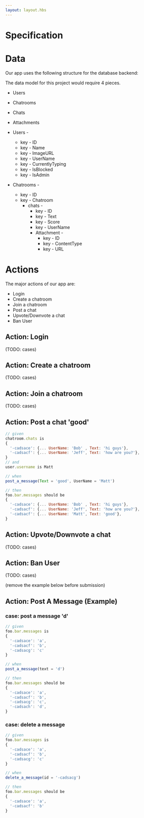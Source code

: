 ```yaml
---
layout: layout.hbs
---
```


# Specification

# Data

Our app uses the following structure for the database backend:

The data model for this project would require 4 pieces.
* Users
* Chatrooms
* Chats
* Attachments

* Users -
  * key - ID
  * key - Name
  * key - ImageURL
  * key - UserName
  * key - CurrentlyTyping
  * key - IsBlocked 
  * key - IsAdmin

* Chatrooms -
  * key - ID
  * key - Chatroom
    * chats -
      * key - ID 
      * key - Text
      * key - Score
      * key - UserName
      * Attachment -
        * key - ID 
        * key - ContentType
        * key - URL


# Actions

The major actions of our app are:
* Login
* Create a chatroom
* Join a chatroom
* Post a chat
* Upvote/Downvote a chat
* Ban User

## Action: Login

(TODO: cases)

## Action: Create a chatroom

(TODO: cases)

## Action: Join a chatroom

(TODO: cases)

## Action: Post a chat 'good'

``` javascript
// given
chatroom.chats is
{
  '-cadsace': {... UserName: 'Bob' , Text: 'hi guys'},
  '-cadsacf': {... UserName: 'Jeff', Text: 'how are you?'},
}
// and
user.username is Matt

// when
post_a_message(Text = 'good', UserName = 'Matt')

// then
foo.bar.messages should be
{
  '-cadsace': {... UserName: 'Bob' , Text: 'hi guys'},
  '-cadsacf': {... UserName: 'Jeff', Text: 'how are you?'},
  '-cadsacf': {... UserName: 'Matt', Text: 'good'},
}
```

## Action: Upvote/Downvote a chat

(TODO: cases)

## Action: Ban User

(TODO: cases)





(remove the example below before submission)

## Action: Post A Message (Example)

### case: post a message 'd'

``` javascript
// given
foo.bar.messages is
{
  '-cadsace': 'a',
  '-cadsacf': 'b',
  '-cadsacg': 'c'
}

// when
post_a_message(text = 'd')

// then
foo.bar.messages should be
{
  '-cadsace': 'a',
  '-cadsacf': 'b',
  '-cadsacg': 'c',
  '-cadsach': 'd',
}
```

### case: delete a message

``` javascript
// given
foo.bar.messages is
{
  '-cadsace': 'a',
  '-cadsacf': 'b',
  '-cadsacg': 'c'
}

// when
delete_a_message(id = '-cadsacg')

// then
foo.bar.messages should be
{
  '-cadsace': 'a',
  '-cadsacf': 'b'
}
```
